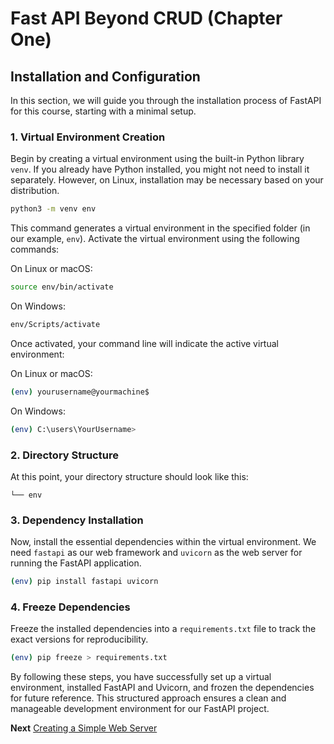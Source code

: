 # Fast API Beyond CRUD (Chapter One)

## Installation and Configuration

In this section, we will guide you through the installation process of FastAPI for this course, starting with a minimal setup.

### 1. Virtual Environment Creation

Begin by creating a virtual environment using the built-in Python library `venv`. If you already have Python installed, you might not need to install it separately. However, on Linux, installation may be necessary based on your distribution.

```bash
python3 -m venv env
```

This command generates a virtual environment in the specified folder (in our example, `env`). Activate the virtual environment using the following commands:

On Linux or macOS:
```bash
source env/bin/activate
```

On Windows:
```bash
env/Scripts/activate
```

Once activated, your command line will indicate the active virtual environment:

On Linux or macOS:
```bash
(env) yourusername@yourmachine$
```

On Windows:
```bash
(env) C:\users\YourUsername>
```

### 2. Directory Structure
At this point, your directory structure should look like this:

```
└── env
```

### 3. Dependency Installation

Now, install the essential dependencies within the virtual environment. We need `fastapi` as our web framework and `uvicorn` as the web server for running the FastAPI application.

```bash
(env) pip install fastapi uvicorn
```

### 4. Freeze Dependencies

Freeze the installed dependencies into a `requirements.txt` file to track the exact versions for reproducibility.

```bash
(env) pip freeze > requirements.txt
```

By following these steps, you have successfully set up a virtual environment, installed FastAPI and Uvicorn, and frozen the dependencies for future reference. This structured approach ensures a clean and manageable development environment for our FastAPI project.

**Next** [Creating a Simple Web Server](./chapter2.md)